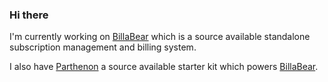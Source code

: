 ### Hi there

I'm currently working on [BillaBear](https://github.com/billabear) which is a source available standalone subscription management and billing system. 

I also have [Parthenon](https://github.com/getparthenon) a source available starter kit which powers [BillaBear](https://github.com/billabear).
